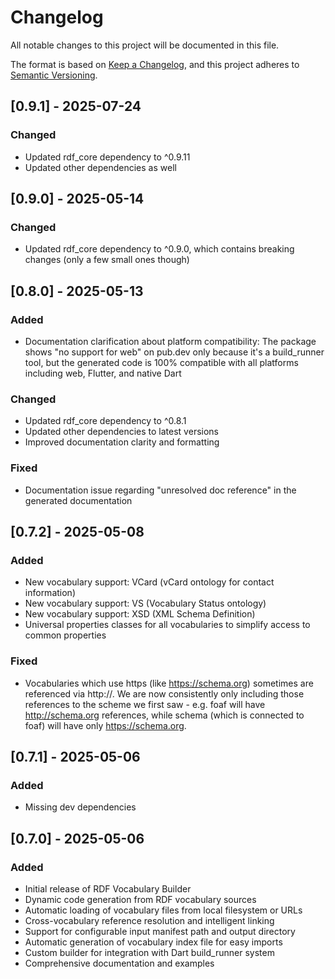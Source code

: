 # Changelog

All notable changes to this project will be documented in this file.

The format is based on [Keep a Changelog](https://keepachangelog.com/en/1.0.0/),
and this project adheres to [Semantic Versioning](https://semver.org/spec/v2.0.0.html).

## [0.9.1] - 2025-07-24

### Changed
- Updated rdf_core dependency to ^0.9.11
- Updated other dependencies as well

## [0.9.0] - 2025-05-14

### Changed
- Updated rdf_core dependency to ^0.9.0, which contains breaking changes (only a few small ones though)

## [0.8.0] - 2025-05-13

### Added
- Documentation clarification about platform compatibility: The package shows "no support for web" on pub.dev only because it's a build_runner tool, but the generated code is 100% compatible with all platforms including web, Flutter, and native Dart

### Changed
- Updated rdf_core dependency to ^0.8.1
- Updated other dependencies to latest versions
- Improved documentation clarity and formatting

### Fixed
- Documentation issue regarding "unresolved doc reference" in the generated documentation

## [0.7.2] - 2025-05-08

### Added
- New vocabulary support: VCard (vCard ontology for contact information)
- New vocabulary support: VS (Vocabulary Status ontology)
- New vocabulary support: XSD (XML Schema Definition)
- Universal properties classes for all vocabularies to simplify access to common properties

### Fixed
- Vocabularies which use https (like https://schema.org) sometimes are referenced via http://. We are now consistently only including those references to the scheme we first saw - e.g. foaf will have http://schema.org references, while schema (which is connected to foaf) will have only https://schema.org.

## [0.7.1] - 2025-05-06

### Added
- Missing dev dependencies

## [0.7.0] - 2025-05-06

### Added
- Initial release of RDF Vocabulary Builder
- Dynamic code generation from RDF vocabulary sources
- Automatic loading of vocabulary files from local filesystem or URLs
- Cross-vocabulary reference resolution and intelligent linking
- Support for configurable input manifest path and output directory
- Automatic generation of vocabulary index file for easy imports
- Custom builder for integration with Dart build_runner system
- Comprehensive documentation and examples
